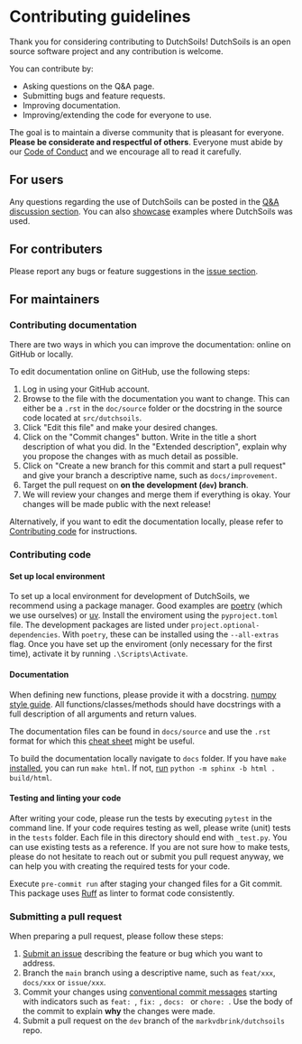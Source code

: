 # Contributing guidelines

Thank you for considering contributing to DutchSoils! DutchSoils is an open source software project and any contribution is welcome.

You can contribute by:
- Asking questions on the Q&A page.
- Submitting bugs and feature requests.
- Improving documentation.
- Improving/extending the code for everyone to use.

The goal is to maintain a diverse community that is pleasant for everyone. **Please be considerate and respectful of others**. Everyone must abide by our [Code of Conduct](https://github.com/markvdbrink/dutchsoils/blob/main/CODE_OF_CONDUCT.md) and we encourage all to read it carefully.

## For users
Any questions regarding the use of DutchSoils can be posted in the [Q&A discussion section](https://github.com/markvdbrink/dutchsoils/discussions/categories/q-a).
You can also [showcase](https://github.com/markvdbrink/dutchsoils/discussions/categories/show-and-tell) examples where DutchSoils was used.

## For contributers
Please report any bugs or feature suggestions in the [issue section](https://github.com/markvdbrink/dutchsoils/issues).

## For maintainers

### Contributing documentation

There are two ways in which you can improve the documentation: online on GitHub or locally.

To edit documentation online on GitHub, use the following steps:
1. Log in using your GitHub account.
2. Browse to the file with the documentation you want to change. This can either be a `.rst` in the `doc/source` folder or the docstring in the source code located at `src/dutchsoils`.
3. Click "Edit this file" and make your desired changes.
4. Click on the "Commit changes" button. Write in the title a short description of what you did. In the "Extended description", explain why you propose the changes with as much detail as possible.
5. Click on "Create a new branch for this commit and start a pull request" and give your branch a descriptive name, such as `docs/improvement`.
6. Target the pull request on **on the development (`dev`) branch**.
7. We will review your changes and merge them if everything is okay. Your changes will be made public with the next release!

Alternatively, if you want to edit the documentation locally, please refer to [Contributing code](https://dutchsoils.readthedocs.io/en/latest/contribute.html#contributing-code) for instructions.

### Contributing code

#### Set up local environment
To set up a local environment for development of DutchSoils, we recommend using a package manager. Good examples are [poetry](https://python-poetry.org/docs/) (which we use ourselves) or [uv](https://docs.astral.sh/uv/). Install the enviroment using the `pyproject.toml` file. The development packages are listed under `project.optional-dependencies`. With `poetry`, these can be installed using the `--all-extras` flag. Once you have set up the enviroment (only necessary for the first time), activate it by running `.\Scripts\Activate`.

#### Documentation
When defining new functions, please provide it with a docstring. [numpy style guide](https://numpydoc.readthedocs.io/en/latest/format.html#docstring-standard). All functions/classes/methods should have docstrings with a full description of all arguments and return values.

The documentation files can be found in `docs/source` and use the `.rst` format for which this [cheat sheet](https://docs.generic-mapping-tools.org/6.5/devdocs/rst-cheatsheet.html) might be useful.

To build the documentation locally navigate to `docs` folder. If you have `make` [installed](https://gnuwin32.sourceforge.net/packages/make.htm), you can run `make html`. If not, [run](https://devguide.python.org/documentation/start-documenting/index.html#without-make) `python -m sphinx -b html . build/html`.

#### Testing and linting your code
After writing your code, please run the tests by executing `pytest` in the command line. If your code requires testing as well, please write (unit) tests in the `tests` folder. Each file in this directory should end with `_test.py`. You can use existing tests as a reference. If you are not sure how to make tests, please do not hesitate to reach out or submit you pull request anyway, we can help you with creating the required tests for your code.

Execute `pre-commit run` after staging your changed files for a Git commit. This package uses [Ruff](https://docs.astral.sh/ruff/) as linter to format code consistently.

### Submitting a pull request

When preparing a pull request, please follow these steps:
1. [Submit an issue](https://github.com/markvdbrink/dutchsoils/issues) describing the feature or bug which you want to address.
2. Branch the `main` branch using a descriptive name, such as `feat/xxx`, `docs/xxx` or `issue/xxx`.
3. Commit your changes using [conventional commit messages](https://www.conventionalcommits.org/en/v1.0.0/) starting with indicators such as `feat: `, `fix: `, `docs: ` or `chore: `. Use the body of the commit to explain **why** the changes were made.
4. Submit a pull request on the `dev` branch of the `markvdbrink/dutchsoils` repo.
